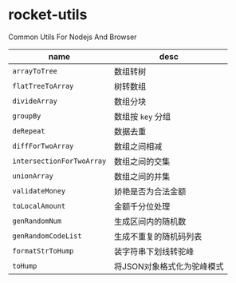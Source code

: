 # rocket-utils

Common Utils For Nodejs And Browser

| name              | desc |
| ----------------- | ---- |
| `arrayToTree`     | 数组转树   |
| `flatTreeToArray` | 树转数组   |
| `divideArray` | 数组分块 |
| `groupBy` | 数组按 `key` 分组 |
| `deRepeat` | 数据去重 |
| `diffForTwoArray` | 数组之间相减 |
| `intersectionForTwoArray` | 数组之间的交集 |
| `unionArray` | 数组之间的并集 |
| `validateMoney` | 娇艳是否为合法金额 |
| `toLocalAmount` | 金额千分位处理 |
| `genRandomNum` | 生成区间内的随机数 |
| `genRandomCodeList` | 生成不重复的随机码列表 |
| `formatStrToHump` | 装字符串下划线转驼峰 |
| `toHump` | 将JSON对象格式化为驼峰模式 |